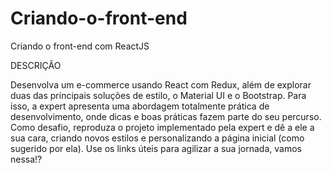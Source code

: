 # Criando-o-front-end
Criando o front-end com ReactJS

DESCRIÇÃO

Desenvolva um e-commerce usando React com Redux, além de explorar duas das principais soluções de estilo, o Material UI e o Bootstrap. Para isso, a expert apresenta uma abordagem totalmente prática de desenvolvimento, onde dicas e boas práticas fazem parte do seu percurso. Como desafio, reproduza o projeto implementado pela expert e dê a ele a sua cara, criando novos estilos e personalizando a página inicial (como sugerido por ela). Use os links úteis para agilizar a sua jornada, vamos nessa!?
